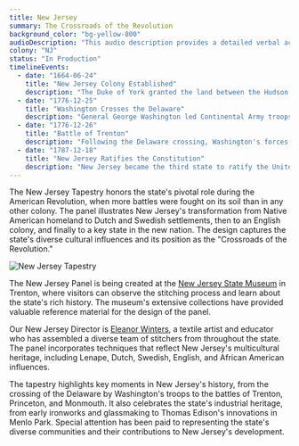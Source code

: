 ```yaml
---
title: New Jersey
summary: The Crossroads of the Revolution
background_color: "bg-yellow-800"
audioDescription: "This audio description provides a detailed verbal account of the New Jersey Tapestry, which depicts the state's crucial role during the Revolutionary War and its diverse cultural heritage."
colony: "NJ"
status: "In Production"
timelineEvents:
  - date: "1664-06-24"
    title: "New Jersey Colony Established"
    description: "The Duke of York granted the land between the Hudson and Delaware Rivers to Sir George Carteret and John Berkeley, establishing the colony of New Jersey."
  - date: "1776-12-25"
    title: "Washington Crosses the Delaware"
    description: "General George Washington led Continental Army troops across the icy Delaware River to launch a surprise attack on Hessian forces in Trenton, a pivotal moment in the Revolutionary War."
  - date: "1776-12-26"
    title: "Battle of Trenton"
    description: "Following the Delaware crossing, Washington's forces defeated Hessian troops in Trenton, boosting American morale and turning the tide of the war."
  - date: "1787-12-18"
    title: "New Jersey Ratifies the Constitution"
    description: "New Jersey became the third state to ratify the United States Constitution, unanimously approving the document and joining the new nation."
---
```


The New Jersey Tapestry honors the state's pivotal role during the American Revolution, when more battles were fought on its soil than in any other colony. The panel illustrates New Jersey's transformation from Native American homeland to Dutch and Swedish settlements, then to an English colony, and finally to a key state in the new nation. The design captures the state's diverse cultural influences and its position as the "Crossroads of the Revolution."

![New Jersey Tapestry](/content/tapestries/new-jersey/new-jersey-tapestry-main.jpg)

The New Jersey Panel is being created at the [New Jersey State Museum](/team/historical-partners/#new-jersey-state-museum) in Trenton, where visitors can observe the stitching process and learn about the state's rich history. The museum's extensive collections have provided valuable reference material for the design of the panel.

Our New Jersey Director is [Eleanor Winters](/team/state-directors/#eleanor-winters), a textile artist and educator who has assembled a diverse team of stitchers from throughout the state. The panel incorporates techniques that reflect New Jersey's multicultural heritage, including Lenape, Dutch, Swedish, English, and African American influences.

The tapestry highlights key moments in New Jersey's history, from the crossing of the Delaware by Washington's troops to the battles of Trenton, Princeton, and Monmouth. It also celebrates the state's industrial heritage, from early ironworks and glassmaking to Thomas Edison's innovations in Menlo Park. Special attention has been paid to representing the state's diverse communities and their contributions to New Jersey's development.
